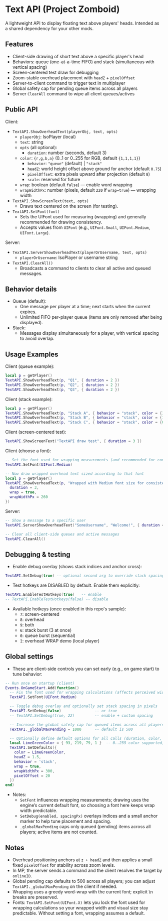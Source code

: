 # Text API (Project Zomboid)

A lightweight API to display floating text above players' heads. Intended as a shared dependency for your other mods.

## Features
- Client-side drawing of short text above a specific player's head
- Behaviors: queue (one-at-a-time FIFO) and stack (simultaneous with vertical spacing)
- Screen-centered test draw for debugging
- Zoom-stable overhead placement with `headZ` + `pixelOffset`
- Server-to-client command to trigger text in multiplayer
- Global safety cap for pending queue items across all players
- Server `ClearAll` command to wipe all client queues/actives

## Public API

Client:
- `TextAPI.ShowOverheadText(playerObj, text, opts)`
  - `playerObj`: IsoPlayer (local)
  - `text`: string
  - `opts` (all optional):
    - `duration`: number (seconds, default 3)
  - `color`: `{r,g,b,a}` (0..1 or 0..255 for RGB, default `{1,1,1,1}`)
    - `behavior`: `"queue"` (default) | `"stack"`
    - `headZ`: world height offset above ground for anchor (default `0.75`)
    - `pixelOffset`: extra pixels upward after projection (default `8`)
    - `scale`: reserved for future
  - `wrap`: boolean (default `false`) — enable word wrapping
  - `wrapWidthPx`: number (pixels, default `220` if `wrap=true`) — wrapping width
- `TextAPI.ShowScreenText(text, opts)`
  - Draws text centered on the screen (for testing).
- `TextAPI.SetFont(font)`
  - Sets the UIFont used for measuring (wrapping) and generally recommended for drawing consistency.
  - Accepts values from `UIFont` (e.g., `UIFont.Small`, `UIFont.Medium`, `UIFont.Large`).

Server:
- `TextAPI.ServerShowOverheadText(playerOrUsername, text, opts)`
  - `playerOrUsername`: IsoPlayer or username string
- `TextAPI.ClearAll()`
  - Broadcasts a command to clients to clear all active and queued messages.

## Behavior details
- Queue (default):
  - One message per player at a time; next starts when the current expires.
  - Unlimited FIFO per-player queue (items are only removed after being displayed).
- Stack:
  - Messages display simultaneously for a player, with vertical spacing to avoid overlap.

## Usage Examples

Client (queue example):
```lua
local p = getPlayer()
TextAPI.ShowOverheadText(p, "Q1", { duration = 2 })
TextAPI.ShowOverheadText(p, "Q2", { duration = 2 })
TextAPI.ShowOverheadText(p, "Q3", { duration = 2 })
```

Client (stack example):
```lua
local p = getPlayer()
TextAPI.ShowOverheadText(p, "Stack A", { behavior = "stack", color = {1,1,1,1} })
TextAPI.ShowOverheadText(p, "Stack B", { behavior = "stack", color = {1,0.8,0.2,1} })
TextAPI.ShowOverheadText(p, "Stack C", { behavior = "stack", color = {0.2,0.9,1.0,1} })
```

Client (screen-centered test):
```lua
TextAPI.ShowScreenText("TextAPI draw test", { duration = 3 })
```

Client (choose a font):
```lua
-- Set the font used for wrapping measurements (and recommended for consistent visuals)
TextAPI.SetFont(UIFont.Medium)

-- Now draw wrapped overhead text sized according to that font
local p = getPlayer()
TextAPI.ShowOverheadText(p, "Wrapped with Medium font size for consistency.", {
  duration = 3,
  wrap = true,
  wrapWidthPx = 260
})
```

Server:
```lua
-- Show a message to a specific user
TextAPI.ServerShowOverheadText("SomeUsername", "Welcome!", { duration = 5 })

-- Clear all client-side queues and active messages
TextAPI.ClearAll()
```

## Debugging & testing
- Enable debug overlay (shows stack indices and anchor cross):
```lua
TextAPI.SetDebug(true) -- optional second arg to override stack spacing: TextAPI.SetDebug(true, 24)
```
- Test hotkeys are DISABLED by default. Enable them explicitly:
```lua
TextAPI.EnableTestHotkeys(true)   -- enable
-- TextAPI.EnableTestHotkeys(false) -- disable
```
- Available hotkeys (once enabled in this repo's sample):
  - `7`: screen-centered
  - `8`: overhead
  - `9`: both
  - `6`: stack burst (3 at once)
  - `0`: queue burst (sequential)
  - `I`: overhead WRAP demo (local player)

## Global settings
- These are client-side controls you can set early (e.g., on game start) to tune behavior:

```lua
-- Run once on startup (client)
Events.OnGameStart.Add(function()
  -- Fix the font used for wrapping calculations (affects perceived width/line breaks)
  TextAPI.SetFont(UIFont.Medium)

  -- Toggle debug overlay and optionally set stack spacing in pixels
  TextAPI.SetDebug(false)               -- or true
  -- TextAPI.SetDebug(true, 22)         -- enable + custom spacing

  -- Increase the global safety cap for queued items across all players
  TextAPI._globalMaxPending = 1000      -- default is 500

  -- Optionally define default options for all calls (duration, color, behavior, etc.)
  local LimeGreenColor = { 93, 219, 79, 1 }  -- 0..255 color supported; alpha 0..1
  TextAPI.SetDefaults({
    color = LimeGreenColor,
    headZ = 1.5,
    behavior = 'stack',
    wrap = true,
    wrapWidthPx = 300,
    pixelOffset = 20
  })
end)
```

- Notes:
  - `SetFont` influences wrapping measurements; drawing uses the engine’s current default font, so choosing a font here keeps wrap width predictable.
  - `SetDebug(enabled, spacingPx)` overlays indices and a small anchor marker to help tune placement and spacing.
  - `_globalMaxPending` caps only queued (pending) items across all players; active items are not counted.

## Notes
- Overhead positioning anchors at `z + headZ` and then applies a small fixed `pixelOffset` for stability across zoom levels.
- In MP, the server sends a command and the client resolves the target by `onlineID`.
- Global pending cap defaults to 500 across all players; you can adjust `TextAPI._globalMaxPending` on the client if needed.
- Wrapping uses a greedy word-wrap with the current font; explicit \n breaks are preserved.
- Fonts: `TextAPI.SetFont(UIFont.X)` lets you lock the font used for wrapping calculations so your wrapped width and visual size stay predictable. Without setting a font, wrapping assumes a default.
